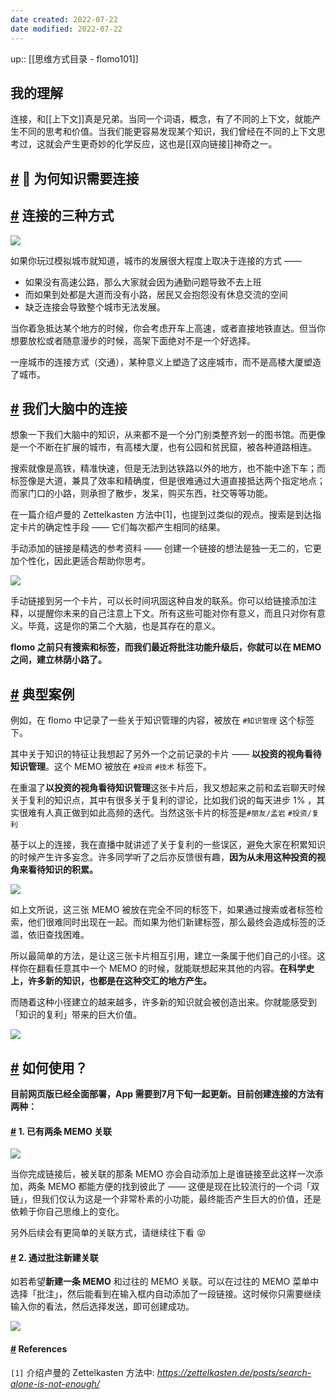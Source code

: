 ```yaml
---
date created: 2022-07-22
date modified: 2022-07-22
---
```

up:: [[思维方式目录 - flomo101]]

## 我的理解
连接，和[[上下文]]真是兄弟。当同一个词语，概念，有了不同的上下文，就能产生不同的思考和价值。当我们能更容易发现某个知识，我们曾经在不同的上下文思考过，这就会产生更奇妙的化学反应，这也是[[双向链接]]神奇之一。

## [#](https://help.flomoapp.com/thinking/knowledge.html#%F0%9F%94%97-%E4%B8%BA%E4%BD%95%E7%9F%A5%E8%AF%86%E9%9C%80%E8%A6%81%E8%BF%9E%E6%8E%A5) 🔗 为何知识需要连接

## [#](https://help.flomoapp.com/thinking/knowledge.html#%E8%BF%9E%E6%8E%A5%E7%9A%84%E4%B8%89%E7%A7%8D%E6%96%B9%E5%BC%8F) 连接的三种方式

![](https://flomo-resource.oss-cn-shanghai.aliyuncs.com/101/images-231.png)

如果你玩过模拟城市就知道，城市的发展很大程度上取决于连接的方式 ——

- 如果没有高速公路，那么大家就会因为通勤问题导致不去上班
- 而如果到处都是大道而没有小路，居民又会抱怨没有休息交流的空间
- 缺乏连接会导致整个城市无法发展。

当你着急抵达某个地方的时候，你会考虑开车上高速，或者直接地铁直达。但当你想要放松或者随意漫步的时候，高架下面绝对不是一个好选择。

一座城市的连接方式（交通），某种意义上塑造了这座城市，而不是高楼大厦塑造了城市。

## [#](https://help.flomoapp.com/thinking/knowledge.html#%E6%88%91%E4%BB%AC%E5%A4%A7%E8%84%91%E4%B8%AD%E7%9A%84%E8%BF%9E%E6%8E%A5) 我们大脑中的连接

想象一下我们大脑中的知识，从来都不是一个分门别类整齐划一的图书馆。而更像是一个不断在扩展的城市，有高楼大厦，也有公园和贫民窟，被各种道路相连。

搜索就像是高铁，精准快速，但是无法到达铁路以外的地方，也不能中途下车；而标签像是大道，兼具了效率和精确度，但是很难通过大道直接抵达两个指定地点；而家门口的小路，则承担了散步，发呆，购买东西，社交等等功能。

在一篇介绍卢曼的 Zettelkasten 方法中\[1\]，也提到过类似的观点。搜索是到达指定卡片的确定性手段 —— 它们每次都产生相同的结果。

手动添加的链接是精选的参考资料 —— 创建一个链接的想法是独一无二的，它更加个性化，因此更适合帮助你思考。

![](https://flomo-resource.oss-cn-shanghai.aliyuncs.com/101/images-232.png)

手动链接到另一个卡片，可以长时间巩固这种自发的联系。你可以给链接添加注释，以提醒你未来的自己注意上下文。所有这些可能对你有意义，而且只对你有意义。毕竟，这是你的第二个大脑，也是其存在的意义。

**flomo 之前只有搜索和标签，而我们最近将批注功能升级后，你就可以在 MEMO 之间，建立林荫小路了。**

## [#](https://help.flomoapp.com/thinking/knowledge.html#%E5%85%B8%E5%9E%8B%E6%A1%88%E4%BE%8B) 典型案例

例如，在 flomo 中记录了一些关于知识管理的内容，被放在 `#知识管理` 这个标签下。

其中关于知识的特征让我想起了另外一个之前记录的卡片 —— **以投资的视角看待知识管理**。这个 MEMO 被放在 `#投资` `#技术` 标签下。

在重温了**以投资的视角看待知识管理**这张卡片后，我又想起来之前和孟岩聊天时候关于复利的知识点，其中有很多关于复利的谬论，比如我们说的每天进步 1% ，其实很难有人真正做到如此高频的迭代。当然这张卡片的标签是`#朋友/孟岩` `#投资/复利`

基于以上的连接，我在直播中就讲述了关于复利的一些误区，避免大家在积累知识的时候产生许多妄念。许多同学听了之后亦反馈很有趣，**因为从未用这种投资的视角来看待知识的积累。**

![](https://flomo-resource.oss-cn-shanghai.aliyuncs.com/101/images-278.png)

如上文所说，这三张 MEMO 被放在完全不同的标签下，如果通过搜索或者标签检索，他们很难同时出现在一起。而如果为他们新建标签，那么最终会造成标签的泛滥，依旧查找困难。

所以最简单的方法，是让这三张卡片相互引用，建立一条属于他们自己的小径。这样你在翻看任意其中一个 MEMO 的时候，就能联想起来其他的内容。**在科学史上，许多新的知识，也都是在这种交汇的地方产生。**

而随着这种小径建立的越来越多，许多新的知识就会被创造出来。你就能感受到「知识的复利」带来的巨大价值。

![](https://flomo-resource.oss-cn-shanghai.aliyuncs.com/101/images-279.png)

## [#](https://help.flomoapp.com/thinking/knowledge.html#%E5%A6%82%E4%BD%95%E4%BD%BF%E7%94%A8) **如何使用？**

**目前网页版已经全面部署，App 需要到7月下旬一起更新。目前创建连接的方法有两种：**

#### [#](https://help.flomoapp.com/thinking/knowledge.html#_1-%E5%B7%B2%E6%9C%89%E4%B8%A4%E6%9D%A1-memo-%E5%85%B3%E8%81%94) **1\. 已有两条 MEMO 关联**

![](https://flomo-resource.oss-cn-shanghai.aliyuncs.com/101/images-235.png)

当你完成链接后，被关联的那条 MEMO 亦会自动添加上是谁链接至此这样一次添加，两条 MEMO 都能方便的找到彼此了 —— 这便是现在比较流行的一个词「双链」，但我们仅认为这是一个非常朴素的小功能，最终能否产生巨大的价值，还是依赖于你自己思维上的变化。

另外后续会有更简单的关联方式，请继续往下看 😝

#### [#](https://help.flomoapp.com/thinking/knowledge.html#_2-%E9%80%9A%E8%BF%87%E6%89%B9%E6%B3%A8%E6%96%B0%E5%BB%BA%E5%85%B3%E8%81%94) **2\. 通过批注新建关联**

如若希望**新建一条 MEMO** 和过往的 MEMO 关联。可以在过往的 MEMO 菜单中选择「批注」，然后能看到在输入框内自动添加了一段链接。这时候你只需要继续输入你的看法，然后选择发送，即可创建成功。

![](https://flomo-resource.oss-cn-shanghai.aliyuncs.com/101/images-236.png)

#### [#](https://help.flomoapp.com/thinking/knowledge.html#references) References

`[1]` 介绍卢曼的 Zettelkasten 方法中: _https://zettelkasten.de/posts/search-alone-is-not-enough/_
